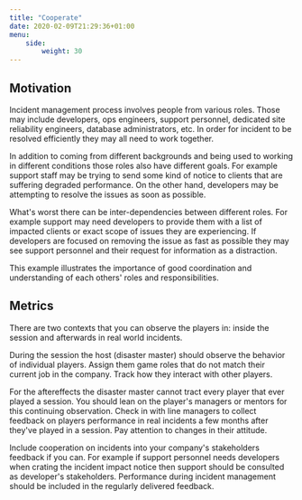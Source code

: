 ```yaml
---
title: "Cooperate"
date: 2020-02-09T21:29:36+01:00
menu:
    side:
        weight: 30
---
```


## Motivation

Incident management process involves people from various roles. Those may include developers, ops engineers, support personnel, dedicated site reliability engineers, database administrators, etc. In order for incident to be resolved efficiently they may all need to work together.

In addition to coming from different backgrounds and being used to working in different conditions those roles also have different goals. For example support staff may be trying to send some kind of notice to clients that are suffering degraded performance. On the other hand, developers may be attempting to resolve the issues as soon as possible.

What's worst there can be inter-dependencies between different roles. For example support may need developers to provide them with a list of impacted clients or exact scope of issues they are experiencing. If developers are focused on removing the issue as fast as possible they may see support personnel and their request for information as a distraction.

This example illustrates the importance of good coordination and understanding of each others' roles and responsibilities.

## Metrics

There are two contexts that you can observe the players in: inside the session and afterwards in real world incidents.

During the session the host (disaster master) should observe the behavior of individual players. Assign them game roles that do not match their current job in the company. Track how they interact with other players.

For the aftereffects the disaster master cannot tract every player that ever played a session. You should lean on the player's managers or mentors for this continuing observation. Check in with line managers to collect feedback on players performance in real incidents a few months after they've played in a session. Pay attention to changes in their attitude.

Include cooperation on incidents into your company's stakeholders feedback if you can. For example if support personnel needs developers when crating the incident impact notice then support should be consulted as developer's stakeholders. Performance during incident management should be included in the regularly delivered feedback.